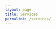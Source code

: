 ```yaml
---
layout: page
title: Services
permalink: /services/
---
```

<style>
html span {
  transition: transform 0.5s ease; /* Smooth transform transitions */
}

html span:hover {
  transform: scale(1.05); /* Makes the element 10% larger */
}

</style>